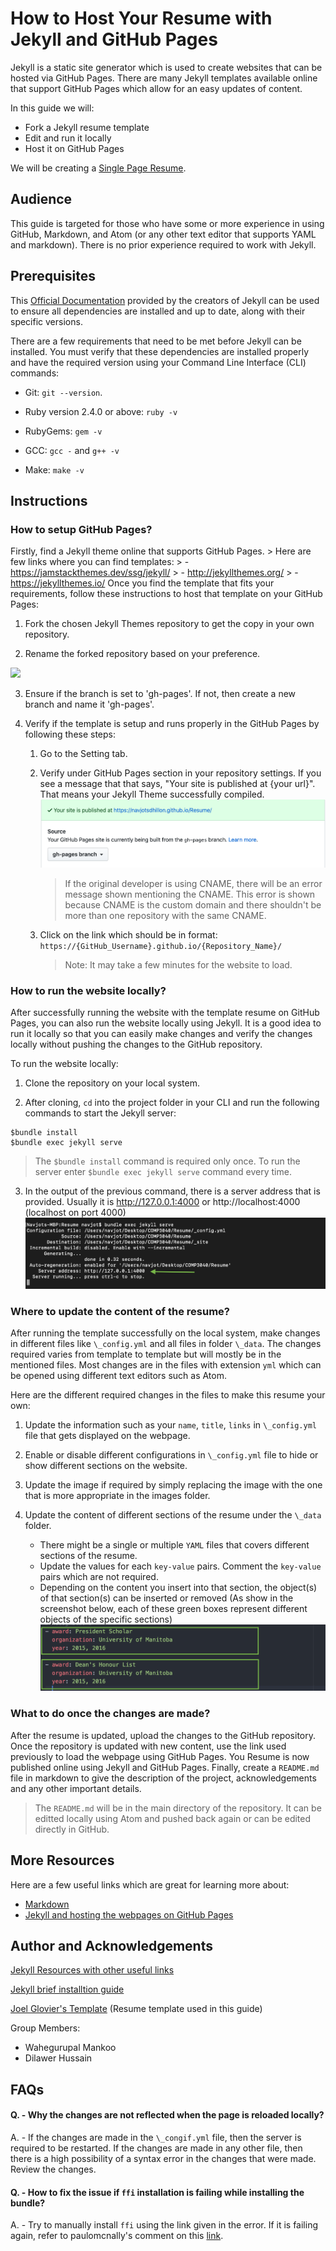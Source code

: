 # How to Host Your Resume with Jekyll and GitHub Pages

Jekyll is a static site generator which is used to create websites that can be hosted via GitHub Pages. There are many Jekyll templates available online that support GitHub Pages which allow for an easy updates of content.

In this guide we will:
- Fork a Jekyll resume template
- Edit and run it locally
- Host it on GitHub Pages

We will be creating a [Single Page Resume](https://navjotsdhillon.github.io/Resume/).

## Audience

This guide is targeted for those who have some or more experience in using GitHub, Markdown, and Atom (or any other text editor that supports YAML and markdown). There is no prior experience required to work with Jekyll.

## Prerequisites

This [Official Documentation](https://jekyllrb.com/docs/installation/)  provided by the creators of Jekyll can be used to ensure all dependencies are installed and up to date, along with their specific versions.

There are a few requirements that need to be met before Jekyll can be installed. You must verify that these dependencies are  installed properly and have the required version using your Command Line Interface (CLI) commands:

  - Git: `git --version`.

  - Ruby version 2.4.0 or above: `ruby -v`

  - RubyGems: `gem -v`

  - GCC: `gcc -` and `g++ -v`

  - Make: `make -v`

## Instructions
### How to setup GitHub Pages?
Firstly, find a Jekyll theme online that supports GitHub Pages.
    > Here are few links where you can find templates:
    > - https://jamstackthemes.dev/ssg/jekyll/
    > - http://jekyllthemes.org/
    > - https://jekyllthemes.io/
Once you find the template that fits your requirements, follow these instructions to host that template on your GitHub Pages:

1. Fork the chosen Jekyll Themes repository to get the copy in your own repository.

2. Rename the forked repository based on your preference.

![](https://github.com/NavjotSDhillon/Resume/blob/gh-pages/GitHub_Forking.gif?raw=true)

3. Ensure if the branch is set to 'gh-pages'. If not, then create a new branch and name it 'gh-pages'.

4. Verify if the template is setup and runs properly in the GitHub Pages by following these steps:

    1. Go to the Setting tab.

    2. Verify under GitHub Pages section in your repository settings. If you see a message that that says, "Your site is published at {your url}". That means your Jekyll Theme successfully compiled.
    ![Website URL](https://github.com/NavjotSDhillon/Resume/blob/gh-pages/Website_published.png?raw=true)

        > If the original developer is using CNAME, there will be an error message shown mentioning the CNAME. This error is shown because CNAME is the custom domain and there shouldn't be more than one repository with the same CNAME.  
    3. Click on the link which should be in format: `https://{GitHub_Username}.github.io/{Repository_Name}/`  
        > Note: It may take a few minutes for the website to load.

### How to run the website locally?
After successfully running the website with the template resume on GitHub Pages, you can also run the website locally using Jekyll. It is a good idea to run it locally so that you can easily make changes and verify the changes locally without pushing the changes to the GitHub repository.

To run the website locally:
  1. Clone the repository on your local system.

  2. After cloning, `cd` into the project folder in your CLI and run the following commands to start the Jekyll server:
  ```
  $bundle install
  $bundle exec jekyll serve
  ```
  > The `$bundle install` command is required only once.
  > To run the server enter `$bundle exec jekyll serve` command every time.  
  3. In the output of the previous command, there is a server address that is provided. Usually it is http://127.0.0.1:4000 or http://localhost:4000 (localhost on port 4000)
  ![](https://github.com/NavjotSDhillon/Resume/blob/gh-pages/Jekyll_Server_Start.png?raw=true)

### Where to update the content of the resume?
After running the template successfully on the local system, make changes in different files like `\_config.yml` and all files in folder `\_data`. The changes required varies from template to template but will mostly be in the mentioned files. Most changes are in the files with extension `yml` which can be opened using different text editors such as Atom.

Here are the different required changes in the files to make this resume your own:
1. Update the information such as your `name`, `title`, `links` in `\_config.yml` file that gets displayed on the webpage.

2. Enable or disable different configurations in `\_config.yml` file to hide or show different sections on the website.

3. Update the image if required by simply replacing the image with the one that is more appropriate in the images folder.

4. Update the content of different sections of the resume under the `\_data` folder.
   - There might be a single or multiple `YAML` files that covers different sections of the resume.
   - Update the values for each `key-value` pairs. Comment the `key-value` pairs which are not required.
   - Depending on the content you insert into that section, the object(s) of that section(s) can be inserted or removed (As show in the screenshot below, each of these green boxes represent different objects of the specific sections)
   ![](https://github.com/NavjotSDhillon/Resume/blob/gh-pages/Objects.png?raw=true)

### What to do once the changes are made?
After the resume is updated, upload the changes to the GitHub repository. Once the repository is updated with new content, use the link used previously to load the webpage using GitHub Pages. You Resume is now published online using Jekyll and GitHub Pages.
Finally, create a `README.md` file in markdown to give the description of the project, acknowledgements and any other important details.
  > The `README.md` will be in the main directory of the repository. It can be editted locally using Atom and pushed back again or can be edited directly in GitHub.

## More Resources
Here are a few useful links which are great for learning more about:
 - [Markdown](https://github.github.com/gfm/)
 - [Jekyll and hosting the webpages on GitHub Pages](https://www.mikedane.com/static-site-generators/jekyll/)

## Author and Acknowledgements
[Jekyll Resources with other useful links](https://jekyllrb.com/resources/)

[Jekyll brief installtion guide](https://jekyllrb.com/docs/)    

[Joel Glovier's Template](https://github.com/jglovier/resume-template) (Resume template used in this guide)

Group Members:
  - Wahegurupal Mankoo
  - Dilawer Hussain

## FAQs
#### Q. - Why the changes are not reflected when the page is reloaded locally?  
A. - If the changes are made in the `\_congif.yml` file, then the server is required to be restarted. If the changes are made in any other file, then there is a high possibility of a syntax error in the changes that were made. Review the changes.

#### Q. - How to fix the issue if `ffi` installation is failing while installing the bundle?  
A. - Try to manually install `ffi` using the link given in the error. If it is failing again, refer to paulomcnally's comment on this [link](https://github.com/ffi/ffi/issues/611#issuecomment-364621532).

